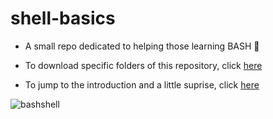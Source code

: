 # shell-basics

- A small repo dedicated to helping those learning BASH 🔨

- To download specific folders of this repository, click [here](https://download-directory.github.io/)

- To jump to the introduction and a little suprise, click [here](https://github.com/Kaion-Official/shell-basics/blob/main/Introduction/Intro.md)

![bashshell](https://user-images.githubusercontent.com/86653534/153720554-94fb250f-fda3-4690-97a8-c911781cc966.png)
